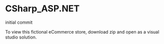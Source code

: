# CSharp_ASP.NET
initial commit

To view this fictional eCommerce store, download zip and open as a visual studio solution.
